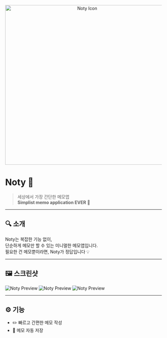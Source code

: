 <p align="center">
  <img src="images/noty(512x512).jpg" width="512" alt="Noty Icon" />
</p>

# Noty 📝

> 세상에서 가장 간단한 메모앱  
> **Simplist memo application EVER** 🚀

---

## 🔍 소개

Noty는 복잡한 기능 없이,  
단순하게 메모만 할 수 있는 미니멀한 메모앱입니다.  
필요한 건 메모뿐이라면, Noty가 정답입니다 💡

---

## 🖼️ 스크린샷

![Noty Preview](images/screen1.jpg)
![Noty Preview](images/screen2.jpg)
![Noty Preview](images/screen3.jpg)

---

## ⚙️ 기능

- ✏️ 빠르고 간편한 메모 작성
- 📁 메모 자동 저장
